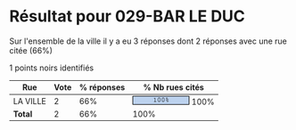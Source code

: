 # Résultat pour 029-BAR LE DUC

Sur l'ensemble de la ville il y a eu 3 réponses dont 2 réponses avec une rue citée (66%)

1 points noirs identifiés

| Rue | Vote | % réponses | % Nb rues cités|
|-----|------|------------|----------------|
| LA VILLE | 2 | 66% | <img src="../../img/bar_100.gif" />&nbsp;100%|
| **Total** | 2 | 66% | 100%|
